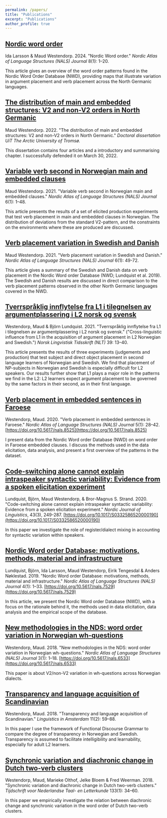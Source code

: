 ```yaml
---
permalink: /papers/
title: "Publications"
excerpt: "Publications"
author_profile: true
---
```

## [Nordic word order](https://doi.org/10.5617/nals.12139)
Ida Larsson & Maud Westendorp. 2024. "Nordic Word order." *Nordic Atlas of Language Structures (NALS) Journal*
8(1): 1–20.

This article gives an overview of the word order patterns found in the Nordic Word Order Database (NWD), providing maps that illustrate variation in argument placement and verb placement across the North Germanic languages. 



## [The distribution of main and embedded structures: V2 and non-V2 orders in North Germanic](https://hdl.handle.net/10037/24398)
Maud Westendorp. 2022. "The distribution of main and embedded structures: V2 and non-V2 orders in North Germanic." *Doctoral dissertation UiT The Arctic University of Tromsø.*

This dissertation contains four articles and a introductory and summarising chapter. I successfully defended it on March 30, 2022.



## [Variable verb second in Norwegian main and embedded clauses](https://doi.org/10.5617/nals.9423)
Maud Westendorp. 2021. "Variable verb second in Norwegian main and embedded clauses." *Nordic Atlas of Language Structures (NALS) Journal*
6(1): 1–48.

This article presents the results of a set of elicited production experiments that test verb placement in main and embedded clauses in Norwegian. The distribution of deviations from the standard V2-pattern, and the constraints on the environments where these are produced are discussed.



## [Verb placement variation in Swedish and Danish](https://doi.org/10.5617/nals.9425)
Maud Westendorp. 2021. "Verb placement variation in Swedish and Danish." *Nordic Atlas of Language Structures (NALS) Journal*
6(1): 49-72.

This article gives a summary of the Swedish and Danish data on verb placement in the Nordic Word order Database (NWD; Lundquist et al. 2019). The Swedish and Danish results are discussed in direct comparison to the verb placement patterns observed in the other North Germanic languages covered in the NWD.



## [Tverrspråklig innflytelse fra L1 i tilegnelsen av argumentplassering i L2 norsk og svensk](http://ojs.novus.no/index.php/NLT/article/view/1966/1935)
Westendorp, Maud & Björn Lundquist. 2021. "Tverrspråklig innflytelse fra L1 i tilegnelsen av argumentplassering i L2 norsk og svensk." ("Cross-linguistic influence from L1 in the acquisition of argument placement in L2 Norwegian and Swedish.") *Norsk Lingvistisk Tidsskrift (NLT)* 39: 13–40. 

This article presents the results of three experiments (judgements and production) that test subject and direct object placement in second language learners of Norwegian and Swedish. We find that placement of NP-subjects in Norwegian and Swedish is especially difficult for L2 speakers. Our results further show that L1 plays a major role in the patterns we find in the L2: L2 learners expect argument placement to be governed by the same factors in their second, as in their first language.



## [Verb placement in embedded sentences in Faroese](https://journals.uio.no/NALS/article/view/8525/7491)
Westendorp, Maud. 2020. "Verb placement in embedded sentences in Faroese." *Nordic Atlas of Language Structures (NALS) Journal* 5(1): 28–42. [https://doi.org/10.5617/nals.8525](https://doi.org/10.5617/nals.8525)  

I present data from the Nordic Word order Database (NWD) on word order in Faroese embedded clauses. I discuss the methods used in the data elicitation, data analysis, and present a first overview of the patterns in the dataset. 
    
    
    
## [Code-switching alone cannot explain intraspeaker syntactic variability: Evidence from a spoken elicitation experiment](https://doi.org/10.1017/S0332586520000190)
Lundquist, Björn, Maud Westendorp, & Bror-Magnus S. Strand. 2020. "Code-switching alone cannot explain intraspeaker syntactic variability: Evidence from a spoken elicitation experiment." *Nordic Journal of Linguistics*, 43(3), 249-287. [https://doi.org/10.1017/S0332586520000190](https://doi.org/10.1017/S0332586520000190)  
  
In this paper we investigate the role of register/dialect mixing in accounting for syntactic variation within speakers.  
  


## [Nordic Word order Database: motivations, methods, material and infrastructure](https://journals.uio.no/NALS/article/view/7529/6891)
Lundquist, Björn, Ida Larsson, Maud Westendorp, Eirik Tengesdal & Anders Nøklestad. 2019. "Nordic Word order Database: motivations, methods, material and infrastructure." *Nordic Atlas of Language Structures (NALS) Journal* 4(1): 1–33. [https://doi.org/10.5617/nals.7529](https://doi.org/10.5617/nals.7529)   
    
In this article, we present the Nordic Word order Database (NWD), with a focus on the rationale behind it, the methods used in data elicitation, data analysis and the empirical scope of the database.  
   


## [New methodologies in the NDS: word order variation in Norwegian wh-questions](https://journals.uio.no/NALS/article/view/6533/5507) 
Westendorp, Maud. 2018. "New methodologies in the NDS: word order variation in Norwegian wh-questions." *Nordic Atlas of Language Structures (NALS) Journal* 3(1): 1–18. [https://doi.org/10.5617/nals.6533](https://doi.org/10.5617/nals.6533)  
  
This paper is about V2/non-V2 variation in wh-questions across Norwegian dialects.  
  


## [Transparency and language acquisition of Scandinavian](http://www.linguisticsinamsterdam.nl/download?type=document&identifier=649532)
Westendorp, Maud. 2018. "Transparency and language acquisition of Scandinavian." *Linguistics in Amsterdam* 11(2): 59–88.  
   
In this paper I use the framework of Functional Discourse Grammar to compare the degree of transparency in Norwegian and Swedish. Transparency is assumed to facilitate intelligibility and learnability, especially for adult L2 learners.
  


## [Synchronic variation and diachronic change in Dutch two-verb clusters](https://www.tntl.nl/index.php/tntl/article/view/424/543)
Westendorp, Maud, Marieke Olthof, Jelke Bloem & Fred Weerman. 2018. "Synchronic variation and diachronic change in Dutch two-verb clusters." *Tijdschrift voor Nederlandse Taal- en Letterkunde* 133(1): 34–60.  
  
In this paper we empirically investigate the relation between diachronic change and synchronic variation in the word order of Dutch two-verb clusters.  
